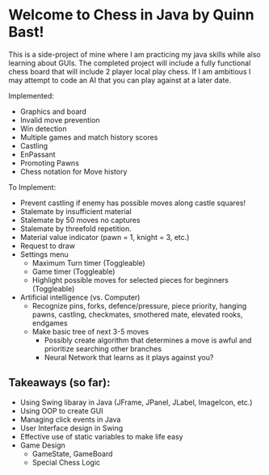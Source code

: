 # Welcome to Chess in Java by Quinn Bast!

This is a side-project of mine where I am practicing my java skills while also learning about GUIs.
The completed project will include a fully functional chess board that will include 2 player local play chess.
If I am ambitious I may attempt to code an AI that you can play against at a later date.

Implemented:
- Graphics and board
- Invalid move prevention
- Win detection
- Multiple games and match history scores
- Castling
- EnPassant
- Promoting Pawns
- Chess notation for Move history

To Implement: 
- Prevent castling if enemy has possible moves along castle squares!
- Stalemate by insufficient material
- Stalemate by 50 moves no captures
- Stalemate by threefold repetition.
- Material value indicator (pawn = 1, knight = 3, etc.)
- Request to draw
- Settings menu
  - Maximum Turn timer (Toggleable)
  - Game timer (Toggleable)
  - Highlight possible moves for selected pieces for beginners (Toggleable)
- Artificial intelligence (vs. Computer)
  - Recognize pins, forks, defence/pressure, piece priority, hanging pawns, castling, checkmates, smothered mate, elevated rooks, endgames
  - Make basic tree of next 3-5 moves
    - Possibly create algorithm that determines a move is awful and prioritize searching other branches
    - Neural Network that learns as it plays against you?

## Takeaways (so far):

- Using Swing libaray in Java (JFrame, JPanel, JLabel, ImageIcon, etc.)
- Using OOP to create  GUI
- Managing click events in Java
- User Interface design in Swing
- Effective use of static variables to make life easy
- Game Design
  - GameState, GameBoard
  - Special Chess Logic
